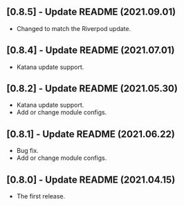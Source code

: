 ## [0.8.5] - Update README (2021.09.01)

* Changed to match the Riverpod update.

## [0.8.4] - Update README (2021.07.01)

* Katana update support.

## [0.8.2] - Update README (2021.05.30)

* Katana update support.
* Add or change module configs.

## [0.8.1] - Update README (2021.06.22)

* Bug fix.
* Add or change module configs.

## [0.8.0] - Update README (2021.04.15)

* The first release.
